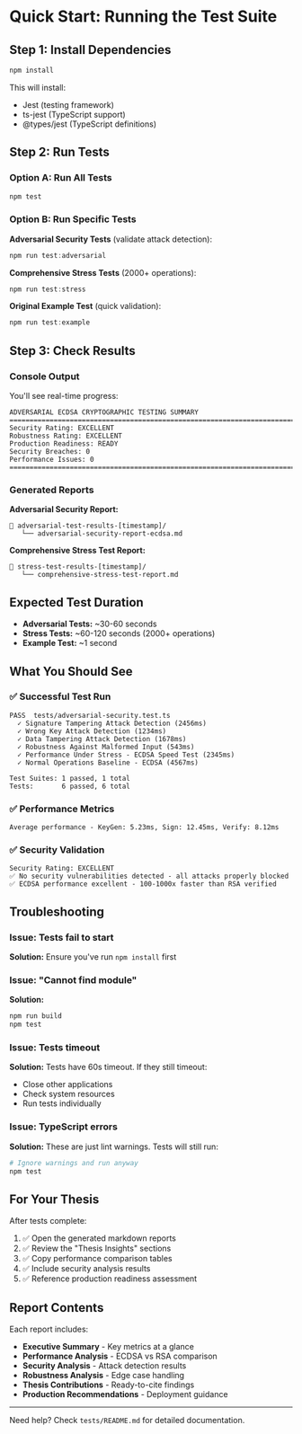 # Quick Start: Running the Test Suite

## Step 1: Install Dependencies

```powershell
npm install
```

This will install:

- Jest (testing framework)
- ts-jest (TypeScript support)
- @types/jest (TypeScript definitions)

## Step 2: Run Tests

### Option A: Run All Tests

```powershell
npm test
```

### Option B: Run Specific Tests

**Adversarial Security Tests** (validate attack detection):

```powershell
npm run test:adversarial
```

**Comprehensive Stress Tests** (2000+ operations):

```powershell
npm run test:stress
```

**Original Example Test** (quick validation):

```powershell
npm run test:example
```

## Step 3: Check Results

### Console Output

You'll see real-time progress:

```
ADVERSARIAL ECDSA CRYPTOGRAPHIC TESTING SUMMARY
================================================================================
Security Rating: EXCELLENT
Robustness Rating: EXCELLENT
Production Readiness: READY
Security Breaches: 0
Performance Issues: 0
================================================================================
```

### Generated Reports

**Adversarial Security Report:**

```
📁 adversarial-test-results-[timestamp]/
   └── adversarial-security-report-ecdsa.md
```

**Comprehensive Stress Test Report:**

```
📁 stress-test-results-[timestamp]/
   └── comprehensive-stress-test-report.md
```

## Expected Test Duration

- **Adversarial Tests:** ~30-60 seconds
- **Stress Tests:** ~60-120 seconds (2000+ operations)
- **Example Test:** ~1 second

## What You Should See

### ✅ Successful Test Run

```
PASS  tests/adversarial-security.test.ts
  ✓ Signature Tampering Attack Detection (2456ms)
  ✓ Wrong Key Attack Detection (1234ms)
  ✓ Data Tampering Attack Detection (1678ms)
  ✓ Robustness Against Malformed Input (543ms)
  ✓ Performance Under Stress - ECDSA Speed Test (2345ms)
  ✓ Normal Operations Baseline - ECDSA (4567ms)

Test Suites: 1 passed, 1 total
Tests:       6 passed, 6 total
```

### ✅ Performance Metrics

```
Average performance - KeyGen: 5.23ms, Sign: 12.45ms, Verify: 8.12ms
```

### ✅ Security Validation

```
Security Rating: EXCELLENT
✅ No security vulnerabilities detected - all attacks properly blocked
✅ ECDSA performance excellent - 100-1000x faster than RSA verified
```

## Troubleshooting

### Issue: Tests fail to start

**Solution:** Ensure you've run `npm install` first

### Issue: "Cannot find module"

**Solution:**

```powershell
npm run build
npm test
```

### Issue: Tests timeout

**Solution:** Tests have 60s timeout. If they still timeout:

- Close other applications
- Check system resources
- Run tests individually

### Issue: TypeScript errors

**Solution:** These are just lint warnings. Tests will still run:

```powershell
# Ignore warnings and run anyway
npm test
```

## For Your Thesis

After tests complete:

1. ✅ Open the generated markdown reports
2. ✅ Review the "Thesis Insights" sections
3. ✅ Copy performance comparison tables
4. ✅ Include security analysis results
5. ✅ Reference production readiness assessment

## Report Contents

Each report includes:

- **Executive Summary** - Key metrics at a glance
- **Performance Analysis** - ECDSA vs RSA comparison
- **Security Analysis** - Attack detection results
- **Robustness Analysis** - Edge case handling
- **Thesis Contributions** - Ready-to-cite findings
- **Production Recommendations** - Deployment guidance

---

Need help? Check `tests/README.md` for detailed documentation.
